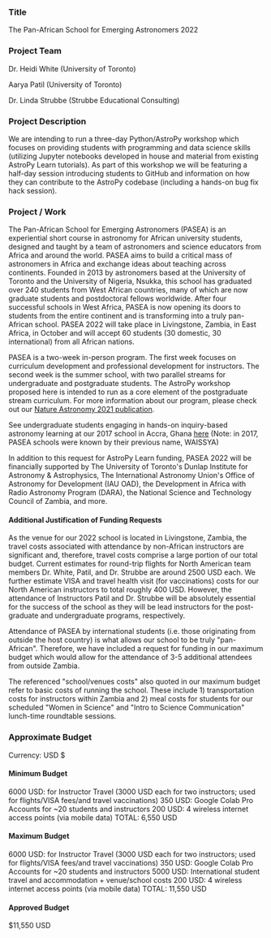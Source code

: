 ### Title

The Pan-African School for Emerging Astronomers 2022


### Project Team

Dr. Heidi White (University of Toronto)

Aarya Patil (University of Toronto)

Dr. Linda Strubbe (Strubbe Educational Consulting)


### Project Description

We are intending to run a three-day Python/AstroPy workshop which focuses on providing students with programming and data science skills (utilizing Jupyter notebooks developed in house and material from existing AstroPy Learn tutorials). As part of this workshop we will be featuring a half-day session introducing students to GitHub and information on how they can contribute to the AstroPy codebase (including a hands-on bug fix hack session).


### Project / Work

The Pan-African School for Emerging Astronomers (PASEA) is an experiential short course in astronomy for African university students, designed and taught by a team of astronomers and science educators from Africa and around the world. PASEA aims to build a critical mass of astronomers in Africa and exchange ideas about teaching across continents. Founded in 2013 by astronomers based at the University of Toronto and the University of Nigeria, Nsukka, this school has graduated over 240 students from West African countries, many of which are now graduate students and postdoctoral fellows worldwide. After four successful schools in West Africa, PASEA is now opening its doors to students from the entire continent and is transforming into a truly pan-African school. PASEA 2022 will take place in Livingstone, Zambia, in East Africa, in October and will accept 60 students (30 domestic, 30 international) from all African nations.

PASEA is a two-week in-person program. The first week focuses on curriculum development and professional development for instructors. The second week is the summer school, with two parallel streams for undergraduate and postgraduate students. The AstroPy workshop proposed here is intended to run as a core element of the postgraduate stream curriculum. For more information about our program, please check out our [Nature Astronomy 2021 publication](https://www.nature.com/articles/s41550-021-01301-7).

See undergraduate students engaging in hands-on inquiry-based astronomy learning at our 2017 school in Accra, Ghana [here](https://www.youtube.com/watch?v=DV620Qwnl1g) (Note: in 2017, PASEA schools were known by their previous name, WAISSYA)

In addition to this request for AstroPy Learn funding, PASEA 2022 will be financially supported by The University of Toronto's Dunlap Institute for Astronomy & Astrophysics, The International Astronomy Union's Office of Astronomy for Development (IAU OAD), the Development in Africa with Radio Astronomy Program (DARA), the National Science and Technology Council of Zambia, and more.

#### Additional Justification of Funding Requests

As the venue for our 2022 school is located in Livingstone, Zambia, the travel costs associated with attendance by non-African instructors are significant and, therefore, travel costs comprise a large portion of our total budget. Current estimates for round-trip flights for North American team members Dr. White, Patil, and Dr. Strubbe are around 2500 USD each. We further estimate VISA and travel health visit (for vaccinations) costs for our North American instructors to total roughly 400 USD. However, the attendance of Instructors Patil and Dr. Strubbe will be absolutely essential for the success of the school as they will be lead instructors for the post-graduate and undergraduate programs, respectively.

Attendance of PASEA by international students (i.e. those originating from outside the host country) is what allows our school to be truly "pan-African". Therefore, we have included a request for funding in our maximum budget which would allow for the attendance of 3-5 additional attendees from outside Zambia.

The referenced "school/venues costs" also quoted in our maximum budget refer to basic costs of running the school. These include 1) transportation costs for instructors within Zambia and 2) meal costs for students for our scheduled "Women in Science" and "Intro to Science Communication" lunch-time roundtable sessions.

### Approximate Budget

Currency: USD $

#### Minimum Budget
6000 USD: for Instructor Travel (3000 USD each for two instructors; used for flights/VISA fees/and travel vaccinations)
350 USD: Google Colab Pro Accounts for ~20 students and instructors
200 USD: 4 wireless internet access points (via mobile data)
TOTAL:  6,550 USD

#### Maximum Budget
6000 USD: for Instructor Travel (3000 USD each for two instructors; used for flights/VISA fees/and travel vaccinations)
350 USD: Google Colab Pro Accounts for ~20 students and instructors
5000 USD: International student travel and accommodation + venue/school costs
200 USD: 4 wireless internet access points (via mobile data)
TOTAL: 11,550 USD

#### Approved Budget
$11,550 USD
